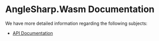 # AngleSharp.Wasm Documentation

We have more detailed information regarding the following subjects:

- [API Documentation](tutorials/01-API.md)
